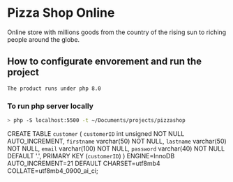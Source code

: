 # Pizza Shop Online 

Online store with millions goods from the country of the rising sun to riching people around the globe.

## How to configurate envorement and run the project

    The product runs under php 8.0


### To run php server locally

```sh
> php -S localhost:5500 -t ~/Documents/projects/pizzashop
```


CREATE TABLE `customer` (
  `customerID` int unsigned NOT NULL AUTO_INCREMENT,
  `firstname` varchar(50) NOT NULL,
  `lastname` varchar(50) NOT NULL,
  `email` varchar(100) NOT NULL,
  `password` varchar(40) NOT NULL DEFAULT '.',
  PRIMARY KEY (`customerID`)
) ENGINE=InnoDB AUTO_INCREMENT=21 DEFAULT CHARSET=utf8mb4 COLLATE=utf8mb4_0900_ai_ci;
